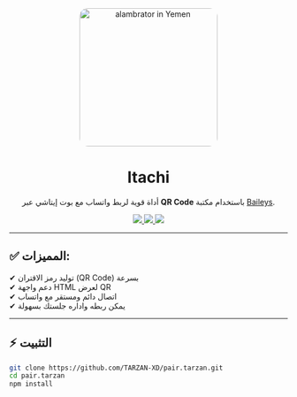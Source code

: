 <div align="center">
  <img src="https://t.me/AiplexOfficialAccountye/18" alt="alambrator in Yemen" width="250" style="border-radius:15px;"/>
  <h1>Itachi</h1>
  <p>
    أداة قوية لربط واتساب مع بوت إيتاشي عبر <b>QR Code</b> باستخدام مكتبة 
    <a href="https://github.com/WhiskeySockets/Baileys">Baileys</a>.
  </p>

  <a href="https://github.com/TARZAN-XD/pair.tarzan/stargazers">
    <img src="https://img.shields.io/github/stars/TARZAN-XD/pair.tarzan?color=yellow&style=for-the-badge"/>
  </a>
  <a href="https://github.com/TARZAN-XD/pair.tarzan/fork">
    <img src="https://img.shields.io/github/forks/TARZAN-XD/pair.tarzan?color=orange&style=for-the-badge"/>
  </a>
  <a href="https://github.com/TARZAN-XD">
    <img src="https://img.shields.io/badge/Author-TarzanXD-blue?style=for-the-badge"/>
  </a>
</div>

---

## ✅ المميزات:
✔ توليد رمز الاقتران (QR Code) بسرعة  
✔ دعم واجهة HTML لعرض QR  
✔ اتصال دائم ومستقر مع واتساب  
✔ يمكن ربطه واداره جلستك بسهولة  

---

## ⚡ التثبيت
```bash
git clone https://github.com/TARZAN-XD/pair.tarzan.git
cd pair.tarzan
npm install
